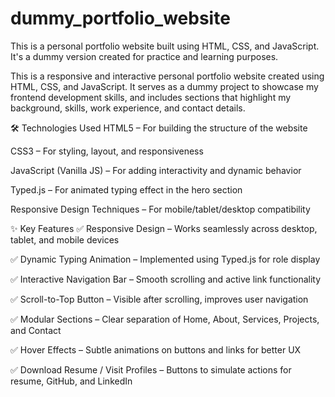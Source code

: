 # dummy_portfolio_website
This is a personal portfolio website built using HTML, CSS, and JavaScript. It's a dummy version created for practice and learning purposes.

This is a responsive and interactive personal portfolio website created using HTML, CSS, and JavaScript. It serves as a dummy project to showcase my frontend development skills, and includes sections that highlight my background, skills, work experience, and contact details.

🛠️ Technologies Used
HTML5 – For building the structure of the website

CSS3 – For styling, layout, and responsiveness

JavaScript (Vanilla JS) – For adding interactivity and dynamic behavior

Typed.js – For animated typing effect in the hero section

Responsive Design Techniques – For mobile/tablet/desktop compatibility

✨ Key Features
✅ Responsive Design – Works seamlessly across desktop, tablet, and mobile devices

✅ Dynamic Typing Animation – Implemented using Typed.js for role display

✅ Interactive Navigation Bar – Smooth scrolling and active link functionality

✅ Scroll-to-Top Button – Visible after scrolling, improves user navigation

✅ Modular Sections – Clear separation of Home, About, Services, Projects, and Contact

✅ Hover Effects – Subtle animations on buttons and links for better UX

✅ Download Resume / Visit Profiles – Buttons to simulate actions for resume, GitHub, and LinkedIn
